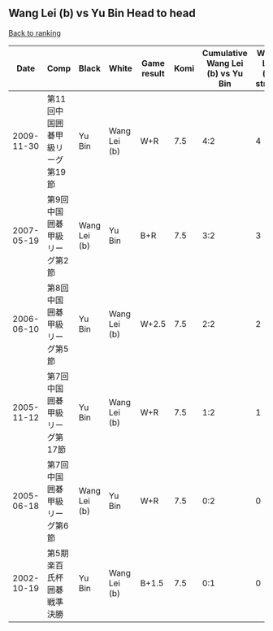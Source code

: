 ## Wang Lei (b) vs Yu Bin Head to head

[Back to ranking](../../index.md)




| **Date** | **Comp** | **Black** | **White** | **Game result** | **Komi** | **Cumulative Wang Lei (b) vs Yu Bin** | **Wang Lei (b) streak** | **Yu Bin streak** | 
| --- | --- | --- | --- | --- | --- | --- | --- | --- |
| 2009-11-30 | 第11回中国囲碁甲級リーグ第19節 | Yu Bin | Wang Lei (b) | W+R | 7.5 | 4:2 | 4 | 0 | 
| 2007-05-19 | 第9回中国囲碁甲級リーグ第2節 | Wang Lei (b) | Yu Bin | B+R | 7.5 | 3:2 | 3 | 0 | 
| 2006-06-10 | 第8回中国囲碁甲級リーグ第5節 | Yu Bin | Wang Lei (b) | W+2.5 | 7.5 | 2:2 | 2 | 0 | 
| 2005-11-12 | 第7回中国囲碁甲級リーグ第17節 | Yu Bin | Wang Lei (b) | W+R | 7.5 | 1:2 | 1 | 0 | 
| 2005-06-18 | 第7回中国囲碁甲級リーグ第6節 | Wang Lei (b) | Yu Bin | W+R | 7.5 | 0:2 | 0 | 2 | 
| 2002-10-19 | 第5期楽百氏杯囲碁戦準決勝 | Yu Bin | Wang Lei (b) | B+1.5 | 7.5 | 0:1 | 0 | 1 |




